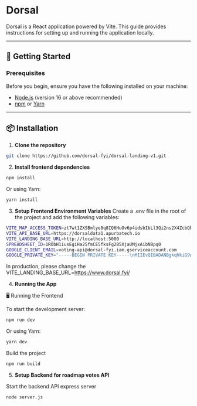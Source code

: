 
# Dorsal

Dorsal is a React application powered by Vite. This guide provides instructions for setting up and running the application locally.

---

## 🚀 Getting Started

### Prerequisites

Before you begin, ensure you have the following installed on your machine:

- [Node.js](https://nodejs.org/) (version 16 or above recommended)
- [npm](https://www.npmjs.com/) or [Yarn](https://yarnpkg.com/)

---

## 📦 Installation

1. **Clone the repository**

```bash
git clone https://github.com/dorsal-fyi/dorsal-landing-v1.git
```

2. **Install frontend dependencies**

```bash
npm install
```

Or using Yarn:

```bash
yarn install
```

3. **Setup Frontend Environment Variables**
Create a .env file in the root of the project and add the following variables:
```bash
VITE_MAP_ACCESS_TOKEN=zt7wt1ZXSBmlye8q8IQ6HuOv6p4idsbIbLl3Qi2ns2X4ZcbQbarIZpGE6YAkfi6L
VITE_API_BASE_URL=https://dorsaldata1.apurbatech.io
VITE_LANDING_BASE_URL=http://localhost:5000
SPREADSHEET_ID=1RObH1iusEgiHa25fmCE5fksFg2B5XjaUMjxAibNBpq0
GOOGLE_CLIENT_EMAIL=voting-api@dorsal-fyi.iam.gserviceaccount.com
GOOGLE_PRIVATE_KEY="-----BEGIN PRIVATE KEY-----\nMIIEvQIBADANBgkqhkiG9w0BAQEFAASCBKcwggSjAgEAAoIBAQChrOf4+xTkOMBv\nYsE2/z6Dg3UoBkS+IyBje1GHDKrzAWSqr3XG25ydDOr81prZ0y2r5jKHBzCI2c7g\n/Mx1gLHyqK7SgdODPc21Yd/1LaB1O9nBC/cX2T7ltPiVP9iNf5imJo7fVpE1DbUG\nQFDi0dCDQJd6yA6OehjYEs3U8wkxESHNZfkPWWi6xg2j6fZH1oaUlRAPrOCsDkvM\njhfOGIxJN9OXTSIO58GJEWlndYiXhdcIBuGMzdlXWfbnSLKfMR5rrsojpvHaRcRb\n1xWw3F1PjC2PStw3fPLPJhipZkkcYGgBmST4NW3UibT6GTyvzo1pDzjxmFJbHtMz\ne0Jm9lNRAgMBAAECggEAA6JAQH9cM9j2sko074iDHi+ZNYIWj3N4qeO+rFtjiDyy\nx4dUDVkoRvtgWLh2GIk/kIqG/jPyKlFC7hmges+esEaMT1ztpRiBhB8kCn2xCpGC\nzmz3a8jNOhp8L9aUhnGku69ILMrkTp31QKO3bbGrjxenj/HpKdiisFCT4cJopXqk\n8U1gw69pQ2efzNJsQw/Znfvi8nM+Z+tHAHpuUiDr04cTTblz3oM4NPuSYfjmy/FI\n0wpoh6KNJKQ9KByd87pacCGLwozDFrfrTsGnSCNvM5I2gF/ATSlfAsp93mLSj2mV\nqBTKYvImkvD1NDGa2SwtZmxCLLlyXDW5p5AIfw+scQKBgQDUzaigq+O/6B8mUlrb\nTESPLKnv2ztyWr/y38MgsJl1w7vW3izBPk7PxY9W/DHF1MxbrSsh9PX/l8NMHkMm\nZZTU8TdDWz5/F2GSrschpqF1k4ELHOInjGDBQ0Ai4o6Gsibq0Jo8FhuCjoxj2b1T\nqhnbndlsxcdfE97gQd7yDJemZQKBgQDCfmFlaYMM9fOvc+6BFwKkL95zZOYShorX\nfX0j22mLlMudWDD1luHQL6Wi6/9TYpoQwxhNv/nHd2WxJ5sAFhpu7xYL5KVW3t75\nxToBSNh6aqKr0RVXLo5Yy8R6DlOCw+Cq9SHvXAMPwR4jkNZtqqH/uTHexStPGgxa\n/ziLmcaEfQKBgQCbrk0kJjw65A0N0wgHETfC6rDz+ZX25e8xNoQhATFzlxtvaSCi\nyvuLQwPHZj7fdPuAQiKg9/2T3CoTILyNdZk5Y7LDQxhoj+lhDx49PxM12hB42cuV\nlTwfhxx/qPEOF30jIjMDrES58aFBV0UL1RCPu14aFmLx6q6Nr4Lz30R+hQKBgHOW\nsoGXzHfWcGX0y2lS6JH1lQoVjBq0dS2OeeHmk3qOCtjPQgGjEz8sIg+KnCrNbezK\nVdZXYrYmAnzfoeHSQRFu7DZTQ+Q1/mSIz2lWBrnySA0+7KTsmVKyf2levEj56rsP\nhoR/tZ4WUrgmaxmwECkvwjC4E34mZ/NovQ1SbcXtAoGAMLCEn5fe666j4kl+Jyb7\npGvgBbBxAjQWOuO4qTiie87bEeEELGztsVMCFpyftgLmhR56WTEmB+vIBA6AIs5q\n4GE3jFsm4XsmnsCn90pbWFDV9f1MK897YjlrCMQUA/5BQZ0omI6sX0wLt9Gkrh45\nKIKEbuty3OUCSJGRZ7JSPAo=\n-----END PRIVATE KEY-----\n"
```
In production, please change the VITE_LANDING_BASE_URL=https://www.dorsal.fyi/

4. **Running the App**

🖥️ Running the Frontend

To start the development server:
```bash
npm run dev
```

Or using Yarn:

```bash
yarn dev
```

Build the project
```bash
npm run build
```

5. **Setup Backend for roadmap votes API**

Start the backend API express server
```bash
node server.js
```
